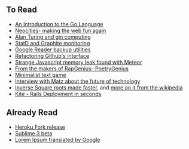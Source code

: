 ## To Read

* [An Introduction to the Go Language](http://blog.smartbear.com/programming/an-introduction-to-the-go-language-boldly-going-where-no-man-has-ever-gone-before/)
* [Neocities- making the web fun again](http://neocities.org/blog/making-the-web-fun-again)
* [Alan Turing and gin computing](http://www.theregister.co.uk/2013/06/28/wilkes_centenary_mercury_memory/)
* [StatD and Graphite monitoring](http://matt.aimonetti.net/posts/2013/06/26/practical-guide-to-graphite-monitoring/)
* [Google Reader backup utilities](https://github.com/mihaip/readerisdead#feed_archive)
* [Refactoring Github's interface](http://ianstormtaylor.com/refactoring-githubs-design/)
* [Strange Javascript memory leak found with Meteor](http://point.davidglasser.net/2013/06/27/surprising-javascript-memory-leak.html)
* [From the makers of RapGenius- PoetryGenius](http://poetry.rapgenius.com/)
* [Minimalist text game](http://adarkroom.doublespeakgames.com/)
* [Interview with Matz about the future of technology](http://fredwu.me/post/54175219257/the-future-of-computing-the-future-of-computer)
* [Inverse Square roots made faster](http://www.beyond3d.com/content/articles/8/), and [more on it from the wikipedia](http://en.wikipedia.org/wiki/Fast_inverse_square_root)
* [Kite - Rails Deployment in seconds](http://www.runkite.com/)


## Already Read

* [Heroku Fork release](https://blog.heroku.com/archives/2013/6/27/heroku-fork)
* [Sublime 3 beta](http://www.sublimetext.com/blog/articles/sublime-text-3-public-beta)
* [Lorem Ipsum translated by Google](http://translate.google.ca/#la/en/Lorem%20ipsum%20dolor%20sit%20amet%2C%20consectetur%20adipiscing%20elit.%20Proin%20tristique%20rhoncus%20nulla%2C%20vel%20dignissim%20ligula%20vulputate%20nec.%20Donec%20velit%20mauris%2C%20ultricies%20quis%20elit%20non%2C%20pulvinar%20feugiat%20dolor.%20Vestibulum%20ante%20ipsum%20primis%20in%20faucibus%20orci%20luctus%20et%20ultrices%20posuere%20cubilia%20Curae%3B%20Class%20aptent%20taciti%20sociosqu%20ad%20litora%20torquent%20per%20conubia%20nostra%2C%20per%20inceptos%20himenaeos.%20Morbi%20nec%20porta%20nisl.%20Donec%20eget%20leo%20quis%20ante%20vehicula%20consectetur.%20Donec%20commodo%20ut%20ligula%20eget%20tincidunt.%20Sed%20congue%20in%20arcu%20in%20ullamcorper.%20Nullam%20et%20tincidunt%20erat.%20Mauris%20semper%20porttitor%20leo%2C%20porttitor%20lobortis%20odio%20hendrerit%20id.%20Nullam%20aliquet%20metus%20ut%20est%20placerat%20eleifend.)
